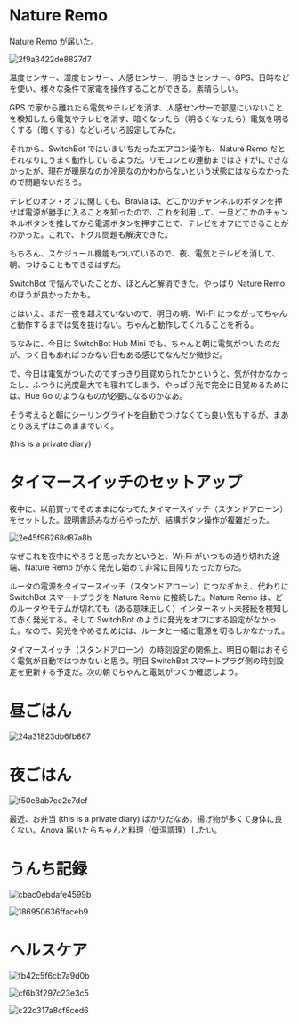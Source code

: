 # Nature Remo
Nature Remo が届いた。

![2f9a3422de8827d7](https://noraworld.github.io/box-bulbasaur/2019/12/2f9a3422de8827d7.jpg)

温度センサー、湿度センサー、人感センサー、明るさセンサー、GPS、日時などを使い、様々な条件で家電を操作することができる。素晴らしい。

GPS で家から離れたら電気やテレビを消す、人感センサーで部屋にいないことを検知したら電気やテレビを消す、暗くなったら（明るくなったら）電気を明るくする（暗くする）などいろいろ設定してみた。

それから、SwitchBot ではいまいちだったエアコン操作も、Nature Remo だとそれなりにうまく動作しているようだ。リモコンとの連動まではさすがにできなかったが、現在が暖房なのか冷房なのかわからないという状態にはならなかったので問題ないだろう。

テレビのオン・オフに関しても、Bravia は、どこかのチャンネルのボタンを押せば電源が勝手に入ることを知ったので、これを利用して、一旦どこかのチャンネルボタンを推してから電源ボタンを押すことで、テレビをオフにできることがわかった。これで、トグル問題も解決できた。

もちろん、スケジュール機能もついているので、夜、電気とテレビを消して、朝、つけることもできるはずだ。

SwitchBot で悩んでいたことが、ほとんど解消できた。やっぱり Nature Remo のほうが良かったかも。

とはいえ、まだ一夜を超えていないので、明日の朝、Wi-Fi につながってちゃんと動作するまでは気を抜けない。ちゃんと動作してくれることを祈る。

ちなみに、今日は SwitchBot Hub Mini でも、ちゃんと朝に電気がついたのだが、つく日もあればつかない日もある感じでなんだか微妙だ。

で、今日は電気がついたのですっきり目覚められたかというと、気が付かなかったし、ふつうに光度最大でも寝れてしまう。やっぱり光で完全に目覚めるためには、Hue Go のようなものが必要になるのかなあ。

そう考えると朝にシーリングライトを自動でつけなくても良い気もするが、まあとりあえずはこのままでいく。

 (this is a private diary)

# タイマースイッチのセットアップ
夜中に、以前買ってそのままになってたタイマースイッチ（スタンドアローン）をセットした。説明書読みながらやったが、結構ボタン操作が複雑だった。

![2e45f96268d87a8b](https://noraworld.github.io/box-bulbasaur/2019/12/2e45f96268d87a8b.jpg)

なぜこれを夜中にやろうと思ったかというと、Wi-Fi がいつもの通り切れた途端、Nature Remo が赤く発光し始めて非常に目障りだったからだ。

ルータの電源をタイマースイッチ（スタンドアローン）につなぎかえ、代わりに SwitchBot スマートプラグを Nature Remo に接続した。Nature Remo は、どのルータやモデムが切れても（ある意味正しく）インターネット未接続を検知して赤く発光する。そして SwitchBot のように発光をオフにする設定がなかった。なので、発光をやめるためには、ルータと一緒に電源を切るしかなかった。

タイマースイッチ（スタンドアローン）の時刻設定の関係上、明日の朝はおそらく電気が自動ではつかないと思う。明日 SwitchBot スマートプラグ側の時刻設定を更新する予定だ。次の朝でちゃんと電気がつくか確認しよう。

# 昼ごはん
![24a31823db6fb867](https://noraworld.github.io/box-bulbasaur/2019/12/24a31823db6fb867.jpg)

# 夜ごはん
![f50e8ab7ce2e7def](https://noraworld.github.io/box-bulbasaur/2019/12/f50e8ab7ce2e7def.jpg)

最近、お弁当 (this is a private diary) ばかりだなあ。揚げ物が多くて身体に良くない。Anova 届いたらちゃんと料理（低温調理）したい。

# うんち記録
![cbac0ebdafe4599b](https://noraworld.github.io/box-bulbasaur/2019/12/cbac0ebdafe4599b.png)

![186950636ffaceb9](https://noraworld.github.io/box-bulbasaur/2019/12/186950636ffaceb9.png)

# ヘルスケア
![fb42c5f6cb7a9d0b](https://noraworld.github.io/box-bulbasaur/2019/12/fb42c5f6cb7a9d0b.png)

![cf6b3f297c23e3c5](https://noraworld.github.io/box-bulbasaur/2019/12/cf6b3f297c23e3c5.png)

![c22c317a8cf8ced6](https://noraworld.github.io/box-bulbasaur/2019/12/c22c317a8cf8ced6.jpg)
